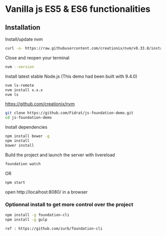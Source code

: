 # Vanilla js ES5 & ES6 functionalities


## Installation

Install/update nvm

```bash
curl -o- https://raw.githubusercontent.com/creationix/nvm/v0.33.8/install.sh | bash
```

Close and reopen your terminal

```bash
nvm --version
```

Install latest stable Node.js (This demo had been built with 9.4.0)

```bash
nvm ls-remote
nvm install x.x.x
nvm ls
```

https://github.com/creationix/nvm

```bash
git clone https://github.com/Fidrat/js-foundation-demo.git
cd js-foundation-demo
```

Install dependencies
```bash
npm install bower -g
npm install
bower install
```

Build the project and launch the server with livereload

```bash
foundation watch
```
OR
```bash
npm start
```

open http://localhost:8080/ in a browser


### Optionnal install to get more control over the project

```bash
npm install -g foundation-cli
npm install -g gulp

ref : https://github.com/zurb/foundation-cli
```